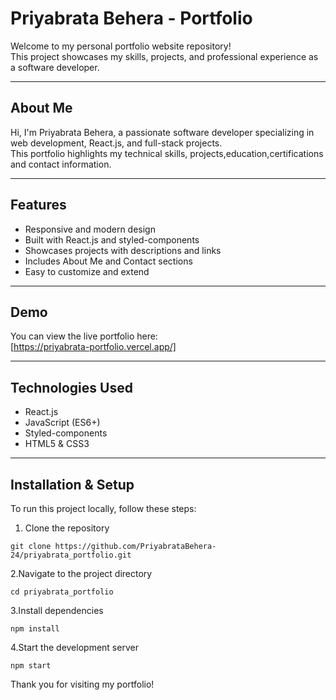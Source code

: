 # Priyabrata Behera - Portfolio

Welcome to my personal portfolio website repository!  
This project showcases my skills, projects, and professional experience as a software developer.

---

## About Me

Hi, I'm Priyabrata Behera, a passionate software developer specializing in web development, React.js, and full-stack projects.  
This portfolio highlights my technical skills, projects,education,certifications and contact information.

---

## Features

- Responsive and modern design
- Built with React.js and styled-components
- Showcases projects with descriptions and links
- Includes About Me and Contact sections
- Easy to customize and extend

---

## Demo

You can view the live portfolio here:  
[https://priyabrata-portfolio.vercel.app/]

---

## Technologies Used

- React.js
- JavaScript (ES6+)
- Styled-components
- HTML5 & CSS3

---

## Installation & Setup

To run this project locally, follow these steps:

1. Clone the repository  
```
git clone https://github.com/PriyabrataBehera-24/priyabrata_portfolio.git
```
2.Navigate to the project directory
```
cd priyabrata_portfolio
```
3.Install dependencies
```
npm install
```
4.Start the development server
```
npm start
```
Thank you for visiting my portfolio!
